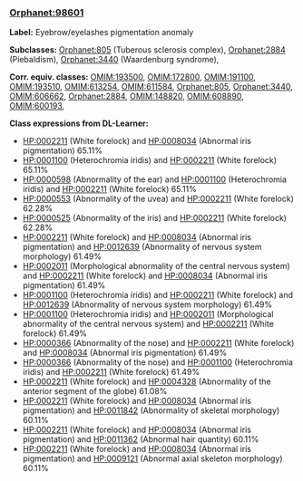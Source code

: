 
### [Orphanet:98601](http://www.orpha.net/ORDO/Orphanet_98601)
**Label:** Eyebrow/eyelashes pigmentation anomaly

**Subclasses:** [Orphanet:805](http://www.orpha.net/ORDO/Orphanet_805) (Tuberous sclerosis complex), [Orphanet:2884](http://www.orpha.net/ORDO/Orphanet_2884) (Piebaldism), [Orphanet:3440](http://www.orpha.net/ORDO/Orphanet_3440) (Waardenburg syndrome), 

**Corr. equiv. classes:** [OMIM:193500](http://purl.obolibrary.org/obo/OMIM_193500), [OMIM:172800](http://purl.obolibrary.org/obo/OMIM_172800), [OMIM:191100](http://purl.obolibrary.org/obo/OMIM_191100), [OMIM:193510](http://purl.obolibrary.org/obo/OMIM_193510), [OMIM:613254](http://purl.obolibrary.org/obo/OMIM_613254), [OMIM:611584](http://purl.obolibrary.org/obo/OMIM_611584), [Orphanet:805](http://www.orpha.net/ORDO/Orphanet_805), [Orphanet:3440](http://www.orpha.net/ORDO/Orphanet_3440), [OMIM:606662](http://purl.obolibrary.org/obo/OMIM_606662), [Orphanet:2884](http://www.orpha.net/ORDO/Orphanet_2884), [OMIM:148820](http://purl.obolibrary.org/obo/OMIM_148820), [OMIM:608890](http://purl.obolibrary.org/obo/OMIM_608890), [OMIM:600193](http://purl.obolibrary.org/obo/OMIM_600193), 

**Class expressions from DL-Learner:**

- [HP:0002211](http://purl.obolibrary.org/obo/HP_0002211) (White forelock) and [HP:0008034](http://purl.obolibrary.org/obo/HP_0008034) (Abnormal iris pigmentation) 65.11%
- [HP:0001100](http://purl.obolibrary.org/obo/HP_0001100) (Heterochromia iridis) and [HP:0002211](http://purl.obolibrary.org/obo/HP_0002211) (White forelock) 65.11%
- [HP:0000598](http://purl.obolibrary.org/obo/HP_0000598) (Abnormality of the ear) and [HP:0001100](http://purl.obolibrary.org/obo/HP_0001100) (Heterochromia iridis) and [HP:0002211](http://purl.obolibrary.org/obo/HP_0002211) (White forelock) 65.11%
- [HP:0000553](http://purl.obolibrary.org/obo/HP_0000553) (Abnormality of the uvea) and [HP:0002211](http://purl.obolibrary.org/obo/HP_0002211) (White forelock) 62.28%
- [HP:0000525](http://purl.obolibrary.org/obo/HP_0000525) (Abnormality of the iris) and [HP:0002211](http://purl.obolibrary.org/obo/HP_0002211) (White forelock) 62.28%
- [HP:0002211](http://purl.obolibrary.org/obo/HP_0002211) (White forelock) and [HP:0008034](http://purl.obolibrary.org/obo/HP_0008034) (Abnormal iris pigmentation) and [HP:0012639](http://purl.obolibrary.org/obo/HP_0012639) (Abnormality of nervous system morphology) 61.49%
- [HP:0002011](http://purl.obolibrary.org/obo/HP_0002011) (Morphological abnormality of the central nervous system) and [HP:0002211](http://purl.obolibrary.org/obo/HP_0002211) (White forelock) and [HP:0008034](http://purl.obolibrary.org/obo/HP_0008034) (Abnormal iris pigmentation) 61.49%
- [HP:0001100](http://purl.obolibrary.org/obo/HP_0001100) (Heterochromia iridis) and [HP:0002211](http://purl.obolibrary.org/obo/HP_0002211) (White forelock) and [HP:0012639](http://purl.obolibrary.org/obo/HP_0012639) (Abnormality of nervous system morphology) 61.49%
- [HP:0001100](http://purl.obolibrary.org/obo/HP_0001100) (Heterochromia iridis) and [HP:0002011](http://purl.obolibrary.org/obo/HP_0002011) (Morphological abnormality of the central nervous system) and [HP:0002211](http://purl.obolibrary.org/obo/HP_0002211) (White forelock) 61.49%
- [HP:0000366](http://purl.obolibrary.org/obo/HP_0000366) (Abnormality of the nose) and [HP:0002211](http://purl.obolibrary.org/obo/HP_0002211) (White forelock) and [HP:0008034](http://purl.obolibrary.org/obo/HP_0008034) (Abnormal iris pigmentation) 61.49%
- [HP:0000366](http://purl.obolibrary.org/obo/HP_0000366) (Abnormality of the nose) and [HP:0001100](http://purl.obolibrary.org/obo/HP_0001100) (Heterochromia iridis) and [HP:0002211](http://purl.obolibrary.org/obo/HP_0002211) (White forelock) 61.49%
- [HP:0002211](http://purl.obolibrary.org/obo/HP_0002211) (White forelock) and [HP:0004328](http://purl.obolibrary.org/obo/HP_0004328) (Abnormality of the anterior segment of the globe) 61.08%
- [HP:0002211](http://purl.obolibrary.org/obo/HP_0002211) (White forelock) and [HP:0008034](http://purl.obolibrary.org/obo/HP_0008034) (Abnormal iris pigmentation) and [HP:0011842](http://purl.obolibrary.org/obo/HP_0011842) (Abnormality of skeletal morphology) 60.11%
- [HP:0002211](http://purl.obolibrary.org/obo/HP_0002211) (White forelock) and [HP:0008034](http://purl.obolibrary.org/obo/HP_0008034) (Abnormal iris pigmentation) and [HP:0011362](http://purl.obolibrary.org/obo/HP_0011362) (Abnormal hair quantity) 60.11%
- [HP:0002211](http://purl.obolibrary.org/obo/HP_0002211) (White forelock) and [HP:0008034](http://purl.obolibrary.org/obo/HP_0008034) (Abnormal iris pigmentation) and [HP:0009121](http://purl.obolibrary.org/obo/HP_0009121) (Abnormal axial skeleton morphology) 60.11%


